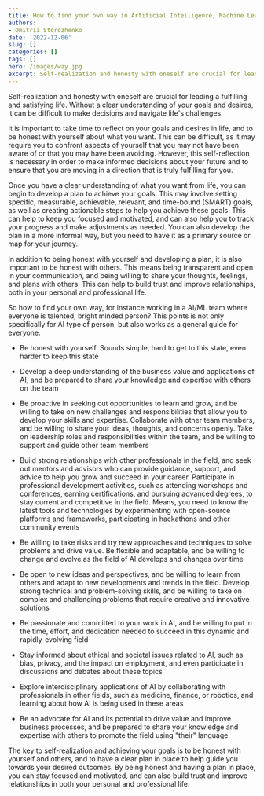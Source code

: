 ```yaml
---
title: How to find your own way in Artificial Intelligence, Machine Learning or any other team?
authors: 
- Dmitrii Storozhenko
date: '2022-12-06'
slug: []
categories: []
tags: []
hero: /images/way.jpg
excerpt: Self-realization and honesty with oneself are crucial for leading a fulfilling and satisfying life. Without a clear understanding of your goals and desires, it can be difficult to make decisions and navigate life's challenges.
---
```


Self-realization and honesty with oneself are crucial for leading a fulfilling and satisfying life. Without a clear understanding of your goals and desires, it can be difficult to make decisions and navigate life's challenges.

It is important to take time to reflect on your goals and desires in life, and to be honest with yourself about what you want. This can be difficult, as it may require you to confront aspects of yourself that you may not have been aware of or that you may have been avoiding. However, this self-reflection is necessary in order to make informed decisions about your future and to ensure that you are moving in a direction that is truly fulfilling for you.

Once you have a clear understanding of what you want from life, you can begin to develop a plan to achieve your goals. This may involve setting specific, measurable, achievable, relevant, and time-bound (SMART) goals, as well as creating actionable steps to help you achieve these goals. This can help to keep you focused and motivated, and can also help you to track your progress and make adjustments as needed. You can also develop the plan in a more informal way, but you need to have it as a primary source or map for your journey.

In addition to being honest with yourself and developing a plan, it is also important to be honest with others. This means being transparent and open in your communication, and being willing to share your thoughts, feelings, and plans with others. This can help to build trust and improve relationships, both in your personal and professional life.

So how to find your own way, for instance working in a AI/ML team where everyone is talented, bright minded person? This points is not only specifically for AI type of person, but also works as a general guide for everyone.

- Be honest with yourself. Sounds simple, hard to get to this state, even harder to keep this state

- Develop a deep understanding of the business value and applications of AI, and be prepared to share your knowledge and expertise with others on the team

- Be proactive in seeking out opportunities to learn and grow, and be willing to take on new challenges and responsibilities that allow you to develop your skills and expertise. Collaborate with other team members, and be willing to share your ideas, thoughts, and concerns openly. Take on leadership roles and responsibilities within the team, and be willing to support and guide other team members

- Build strong relationships with other professionals in the field, and seek out mentors and advisors who can provide guidance, support, and advice to help you grow and succeed in your career. Participate in professional development activities, such as attending workshops and conferences, earning certifications, and pursuing advanced degrees, to stay current and competitive in the field. Means, you need to know the latest tools and technologies by experimenting with open-source platforms and frameworks, participating in hackathons and other community events

- Be willing to take risks and try new approaches and techniques to solve problems and drive value. Be flexible and adaptable, and be willing to change and evolve as the field of AI develops and changes over time

- Be open to new ideas and perspectives, and be willing to learn from others and adapt to new developments and trends in the field. Develop strong technical and problem-solving skills, and be willing to take on complex and challenging problems that require creative and innovative solutions

- Be passionate and committed to your work in AI, and be willing to put in the time, effort, and dedication needed to succeed in this dynamic and rapidly-evolving field

- Stay informed about ethical and societal issues related to AI, such as bias, privacy, and the impact on employment, and even participate in discussions and debates about these topics

- Explore interdisciplinary applications of AI by collaborating with professionals in other fields, such as medicine, finance, or robotics, and learning about how AI is being used in these areas

- Be an advocate for AI and its potential to drive value and improve business processes, and be prepared to share your knowledge and expertise with others to promote the field using "their" language


The key to self-realization and achieving your goals is to be honest with yourself and others, and to have a clear plan in place to help guide you towards your desired outcomes. By being honest and having a plan in place, you can stay focused and motivated, and can also build trust and improve relationships in both your personal and professional life.

